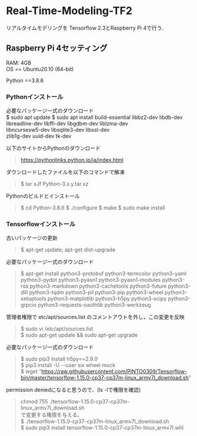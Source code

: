# Real-Time-Modeling-TF2

リアルタイムモデリングを Tensorflow 2.3とRaspberry Pi 4で行う．

## Raspberry Pi 4セッティング
RAM: 4GB <br>
OS == Ubuntu20.10 (64-bit) <br>

Python ==3.8.6 <br>

### Pythonインストール
必要なパッケージ一式のダウンロード <br>
$ sudo apt update
$ sudo apt install build-essential libbz2-dev libdb-dev \
  libreadline-dev libffi-dev libgdbm-dev liblzma-dev \
  libncursesw5-dev libsqlite3-dev libssl-dev \
  zlib1g-dev uuid-dev tk-dev
  
以下のサイトからPythonのダウンロード
> https://pythonlinks.python.jp/ja/index.html <br>

ダウンロードしたファイルを以下のコマンドで解凍 <br>
> $ tar xJf Python-3.x.y.tar.xz

Pythonのビルドとインストール <br>
> $ cd Python-3.8.6
> $ ./configure
> $ make
> $ sudo make install

### Tensorflowインストール
古いパッケージの更新 <br>
> $ apt-get update; apt-get dist-upgrade

必要なパッケージ一式のダウンロード <br>
> $ apt-get install python3-protobuf python3-termcolor python3-yaml python3-pydot python3-pyasn1 python3-pyasn1-modules python3-rsa python3-markdown python3-cachetools python3-future python3-dill python3-tqdm python3-pil python3-pip python3-wheel python3-setuptools python3-matplotlib python3-h5py python3-scipy python3-grpcio python3-requests-oauthlib python3-werkzeug

管理者権限で etc/apt/sources.list のコメントアウトを外し，この変更を反映 <br>
> $ sudo vi /etc/apt/sources.list <br>
> $ sudo apt-get update && sudo apt-get upgrade <br>

必要なパッケージ一式のダウンロード <br>
> $ sudo pip3 install h5py==2.9.0 <br>
> $ pip3 install -U --user six wheel mock <br>
> $ wget "https://raw.githubusercontent.com/PINTO0309/Tensorflow-bin/master/tensorflow-1.15.0-cp37-cp37m-linux_armv7l_download.sh" <br>

permission deniedになると思うので、(ls -lで権限を確認)
> chmod 755 ./tensorflow-1.15.0-cp37-cp37m-linux_armv7l_download.sh <br>
で変更する権限を与える。 <br>
> $ ./tensorflow-1.15.0-cp37-cp37m-linux_armv7l_download.sh <br>
> $ sudo pip3 install tensorflow-1.15.0-cp37-cp37m-linux_armv7l.whl
